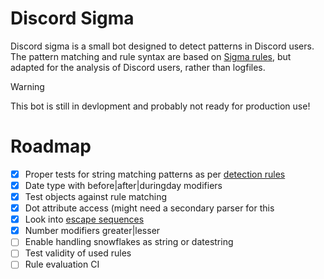 # Discord Sigma

Discord sigma is a small bot designed to detect patterns in Discord users. The pattern matching and rule syntax are based on [Sigma rules](https://github.com/SigmaHQ/sigma), but adapted for the analysis of Discord users, rather than logfiles.

> [!WARNING]  
> This bot is still in devlopment and probably not ready for production use!

# Roadmap

- [x] Proper tests for string matching patterns as per [detection rules](https://sigmahq.io/sigma-specification/Sigma_specification.html#detection)
- [x] Date type with before|after|duringday modifiers
- [x] Test objects against rule matching
- [x] Dot attribute access (might need a secondary parser for this
- [x] Look into [escape sequences](https://sigmahq.io/sigma-specification/Sigma_specification.html#detection)
- [x] Number modifiers greater|lesser
- [ ] Enable handling snowflakes as string or datestring
- [ ] Test validity of used rules
- [ ] Rule evaluation CI
